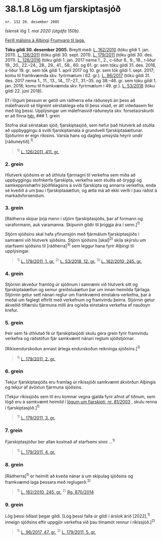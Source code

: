 # 38.1.8 Lög um fjarskiptasjóð

`nr. 132 20. desember 2005`

_Íslensk lög 1. maí 2020 (útgáfa 150b)._

[Ferill málsins á Alþingi](https://www.althingi.is/thingstorf/thingmalalistar-eftir-thingum/ferill/?ltg=132&mnr=191)
[Frumvarp til laga.](https://www.althingi.is/altext/132/s/0191.html)

**Tóku gildi 30. desember 2005.**
Breytt með:
[L. 162/2010](https://althingi.is/altext/stjt/2010.162.html) (tóku gildi 1. jan. 2011).
[L. 126/2011](https://althingi.is/altext/stjt/2011.126.html) (tóku gildi 30. sept. 2011).
[L. 179/2011](https://althingi.is/altext/stjt/2011.179.html) (tóku gildi 30. des. 2011).
[L. 126/2016](https://althingi.is/altext/stjt/2016.126.html) (tóku gildi 1. jan. 2017 nema 1., 2., c-liður 8., 9., 18., r-liður 19., 20., 22.–24., 28., 29., 41., 58., 60. og 61. gr. sem tóku gildi 31. des. 2016, s-liður 19. gr. sem tók gildi 1. apríl 2017 og 10. gr. sem tók gildi 1. sept. 2017; komu til framkvæmda skv. fyrirmælum í 62. gr.).
[L. 96/2017](https://althingi.is/altext/stjt/2017.096.html) (tóku gildi 31. des. 2017 nema 1., 11., 13., 14., 17.–27., 31.–35. og 38.–46. gr. sem tóku gildi 1. jan. 2018; komu til framkvæmda skv. fyrirmælum í 49. gr.).
[L. 53/2018](https://althingi.is/altext/stjt/2018.053.html) (tóku gildi 22. júní 2018).

Ef í lögum þessum er getið um ráðherra eða ráðuneyti án þess að málefnasvið sé tilgreint sérstaklega eða til þess vísað, er átt viðeðasem fer með lög þessi. Upplýsingar um málefnasvið ráðuneyta skv. forsetaúrskurði er að finna [hér.](2018119.md) ### 1. grein



Stofna skal sérstakan sjóð, fjarskiptasjóð, sem hefur það hlutverk að stuðla að uppbyggingu á sviði fjarskiptamála á grundvelli fjarskiptaáætlunar. Sjóðurinn er eign ríkisins. Varsla hans og dagleg umsýsla heyrir undir [ráðuneytið].<sup>1)</sup> 

> <sup>1)</sup> [L. 126/2011, 411. gr.](https://althingi.is/altext/stjt/2011.126.html)

### 2. grein



Hlutverk sjóðsins er að úthluta fjármagni til verkefna sem miða að uppbyggingu stofnkerfa fjarskipta, verkefna sem stuðla að öryggi og samkeppnishæfni þjóðfélagsins á sviði fjarskipta og annarra verkefna, enda sé kveðið á um þau í fjarskiptaáætlun, og ætla má að ekki verði í þau ráðist á markaðsforsendum.

### 3. grein



[Ráðherra skipar þrjá menn í stjórn fjarskiptasjóðs, þar af formann og varaformann, auk varamanna. Skipunin gildir til þriggja ára í senn.]<sup>1)</sup> 

Stjórn sjóðsins skal hafa yfirumsjón með fjármálum fjarskiptasjóðs í samræmi við hlutverk sjóðsins. Stjórn sjóðsins [skal]<sup>2)</sup> skila skýrslu um starfsemi sjóðsins til [ráðherra]<sup>3)</sup> sem leggur hana fyrir Alþingi til upplýsingar.

> <sup>1)</sup> [L. 179/2011, 1. gr.](https://althingi.is/altext/stjt/2011.179.html) <sup>2)</sup> [L. 53/2018, 12. gr.](https://althingi.is/altext/stjt/2018.053.html) <sup>3)</sup> [L. 162/2010, 245. gr.](https://althingi.is/altext/stjt/2010.162.html)

### 4. grein



Stjórnin ákveður framlög úr sjóðnum í samræmi við hlutverk sitt og fjarskiptaáætlun og semur greiðsluáætlun þar um innan heimilda fjárlaga. Stjórnin getur sett nánari reglur um framkvæmd einstakra verkefna, þar á meðal um faglegt eftirlit með verkefnum og framvindu þeirra. Stjórnin getur ákveðið tilfærslu fjármuna milli ára og/eða einstakra verkefna ef nauðsyn krefur.

### 5. grein



Þeir sem fá úthlutað fé úr fjarskiptasjóði skulu gera grein fyrir framvindu verkefna og ráðstöfun fjár samkvæmt nánari reglum sjóðstjórnar.

[Ríkisendurskoðun annast árlega endurskoðun reikninga sjóðsins.]<sup>1)</sup> 

> <sup>1)</sup> [L. 179/2011, 2. gr.](https://althingi.is/altext/stjt/2011.179.html)

### 6. grein



Tekjur fjarskiptasjóðs eru framlag úr ríkissjóði samkvæmt ákvörðun Alþingis og tekjur af ávöxtun fjármuna sjóðsins.

[Tekjur ríkissjóðs sem til eru komnar vegna gjalda fyrir afnot af tíðnum, sem lögð eru á samkvæmt heimild í [lögum um fjarskipti, nr. 81/2003](2003081.md) , skulu renna í fjarskiptasjóð.]<sup>1)</sup> 

> <sup>1)</sup> [L. 179/2011, 3. gr.](https://althingi.is/altext/stjt/2011.179.html)

### 7. grein



Fjarskiptasjóður ber allan kostnað af starfsemi sinni …<sup>1)</sup> 

> <sup>1)</sup> [L. 179/2011, 4. gr.](https://althingi.is/altext/stjt/2011.179.html)

### 8. grein



[Ráðherra]<sup>1)</sup> er heimilt að kveða nánar á um skipulag sjóðsins og framkvæmd laga þessara með reglugerð.<sup>2)</sup> 

> <sup>1)</sup> [L. 162/2010, 245. gr.](https://althingi.is/altext/stjt/2010.162.html) <sup>2)</sup> [Rg. 870/2014](https://althingi.ishttps://www.reglugerd.is/reglugerdir/allar/nr/870-2014)

### 9. grein



Lög þessi öðlast þegar gildi. [Lög þessi falla úr gildi í árslok árið [2022],<sup>1)</sup> inneign sjóðsins eftir uppgjör verkefna við þau tímamót rennur í ríkissjóð.]<sup>2)</sup> 

> <sup>1)</sup> [L. 96/2017, 47. gr.](https://althingi.is/altext/stjt/2017.096.html) <sup>2)</sup> [L. 179/2011, 5. gr.](https://althingi.is/altext/stjt/2011.179.html)

